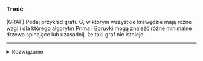 ### Treść
(GRAF)
Podaj przykład grafu G, w którym wszystkie krawędzie mają różne wagi i dla którego algorytm Prima i Boruvki mogą znaleźć różne minimalne drzewa spinające lub uzasadnij, że taki graf nie istnieje.

------
<details><summary>Rozwiązanie</summary>
<p>
